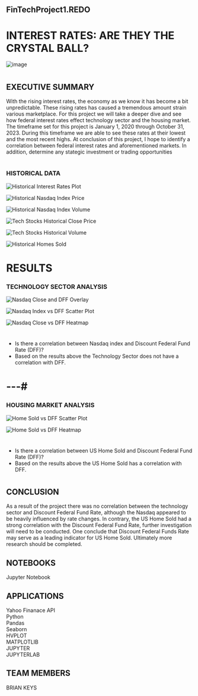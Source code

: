 ## FinTechProject1.REDO

# INTEREST RATES: ARE THEY THE CRYSTAL BALL?

![image](https://github.com/apeontherun/Project1.REDO/assets/28538519/2974c3ce-fb9e-4c51-a275-a0b56188a243)

#

## EXECUTIVE SUMMARY
With the rising interest rates, the economy as we know it has become a bit unpredictable. These rising rates has caused a tremendous amount strain various marketplace. For this project we will take a deeper dive and see how federal interest rates effect technology sector and the housing market. The timeframe set for this project is January 1, 2020 through October 31, 2023. During this timeframe we are able to see these rates at their lowest and the most recent highs.  At conclusion of this project, I hope to identify a correlation between federal interest rates and aforementioned markets.  In addition, determine any stategic investment or trading opportunities
#

### HISTORICAL DATA
![Historical Interest Rates Plot](https://github.com/apeontherun/Project1.REDO/assets/28538519/7882ecd1-7aae-4b63-9af6-0293fddc6516)

![Historical Nasdaq Index Price](https://github.com/apeontherun/Project1.REDO/assets/28538519/79426146-3a67-474c-b314-120a58c832ed)

![Historical Nasdaq Index Volume](https://github.com/apeontherun/Project1.REDO/assets/28538519/102b3800-c5c8-4fa6-8033-4b5156a4d671)

![Tech Stocks Historical Close Price](https://github.com/apeontherun/Project1.REDO/assets/28538519/522f667f-2b92-42ae-80f1-6c414808bd40)

![Tech Stocks Historical Volume](https://github.com/apeontherun/Project1.REDO/assets/28538519/2f47e302-aae4-47df-b110-61b8b28491e1)

![Historical Homes Sold](https://github.com/apeontherun/Project1.REDO/assets/28538519/1adb5ef2-1283-4bba-8223-5ae5704b1663)
#
# RESULTS

### TECHNOLOGY SECTOR ANALYSIS
![Nasdaq Close and DFF Overlay](https://github.com/apeontherun/Project1.REDO/assets/28538519/1dd566cd-637c-44cf-996d-11ff3bbe4263)

![Nasdaq Index vs DFF Scatter Plot](https://github.com/apeontherun/Project1.REDO/assets/28538519/a9f12a3f-c289-4e2b-92db-017c54dc0667)

![Nasdaq Close vs DFF Heatmap](https://github.com/apeontherun/Project1.REDO/assets/28538519/c3cb6c38-8a88-406f-9d38-4042121e0b2d)
#

* Is there a correlation between Nasdaq index and Discount Federal Fund Rate (DFF)?
* Based on the results above the Technology Sector does not have a correlation with DFF.
# ---#
### HOUSING MARKET ANALYSIS
![Home Sold vs DFF Scatter Plot](https://github.com/apeontherun/Project1.REDO/assets/28538519/3b226d6a-e2f9-4bad-a9f3-d61fd3b38f89)

![Home Sold vs DFF Heatmap](https://github.com/apeontherun/Project1.REDO/assets/28538519/1061c28e-772e-453d-b2fc-d412750ae490)
#
* Is there a correlation between US Home Sold and Discount Federal Fund Rate (DFF)?
* Based on the results above the US Home Sold has a correlation with DFF.
#
## CONCLUSION
As a result of the project there was no correlation between the technology sector and Discount Federal Fund Rate, although the Nasdaq appeared to be heavily influenced by rate changes. In contrary, the US Home Sold had a strong correlation with the Discount Federal Fund Rate, further investigation will need to be conducted.  One conclude that Discount Federal Funds Rate may serve as a leading indicator for US Home Sold. Ultimately more research should be completed.

## NOTEBOOKS
Jupyter Notebook

## APPLICATIONS
Yahoo Finanace API\
Python\
Pandas\
Seaborn\
HVPLOT\
MATPLOTLIB\
JUPYTER\
JUPYTERLAB

## TEAM MEMBERS
BRIAN KEYS
